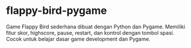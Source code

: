 # flappy-bird-pygame
Game Flappy Bird sederhana dibuat dengan Python dan Pygame. Memiliki fitur skor, highscore, pause, restart, dan kontrol dengan tombol spasi. Cocok untuk belajar dasar game development dan Pygame.
